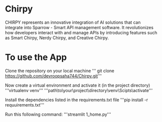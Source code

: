 # Chirpy
CHIRPY represents an innovative integration of AI solutions that can integrate into Sparrow - Smart API management software. It revolutionizes how developers interact with and manage APIs by introducing features such as Smart Chirpy, Nerdy Chirpy, and Creative Chirpy. 

# To use the App
Clone the repository on your local machine
''' git clone https://github.com/devroopsaha744/Chirpy.git'''

Now create a virtual environment and activate it (in the project directory)
'''virtualenv venv'''
'''path\to\your\project\directory\venv\Scipts\activate'''

Install the dependencies listed in the requirements.txt file
'''pip install -r requuirements.txt'''

Run this following command:
'''streamlit 1_home.py'''
